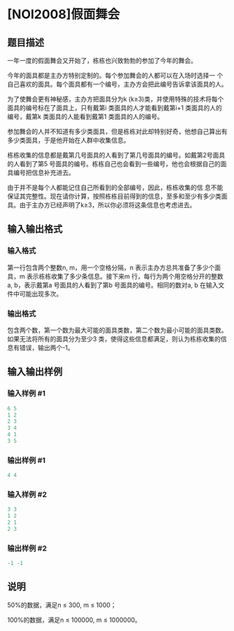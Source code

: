 # [NOI2008]假面舞会

## 题目描述

一年一度的假面舞会又开始了，栋栋也兴致勃勃的参加了今年的舞会。

今年的面具都是主办方特别定制的。每个参加舞会的人都可以在入场时选择一 个自己喜欢的面具。每个面具都有一个编号，主办方会把此编号告诉拿该面具的人。

为了使舞会更有神秘感，主办方把面具分为k (k≥3)类，并使用特殊的技术将每个面具的编号标在了面具上，只有戴第i 类面具的人才能看到戴第i+1 类面具的人的编号，戴第k 类面具的人能看到戴第1 类面具的人的编号。

参加舞会的人并不知道有多少类面具，但是栋栋对此却特别好奇，他想自己算出有多少类面具，于是他开始在人群中收集信息。

栋栋收集的信息都是戴第几号面具的人看到了第几号面具的编号。如戴第2号面具的人看到了第5 号面具的编号。栋栋自己也会看到一些编号，他也会根据自己的面具编号把信息补充进去。

由于并不是每个人都能记住自己所看到的全部编号，因此，栋栋收集的信 息不能保证其完整性。现在请你计算，按照栋栋目前得到的信息，至多和至少有多少类面具。由于主办方已经声明了k≥3，所以你必须将这条信息也考虑进去。

## 输入输出格式

### 输入格式

第一行包含两个整数n, m，用一个空格分隔，n 表示主办方总共准备了多少个面具，m 表示栋栋收集了多少条信息。接下来m 行，每行为两个用空格分开的整数a, b，表示戴第a 号面具的人看到了第b 号面具的编号。相同的数对a, b 在输入文件中可能出现多次。

### 输出格式

包含两个数，第一个数为最大可能的面具类数，第二个数为最小可能的面具类数。如果无法将所有的面具分为至少3 类，使得这些信息都满足，则认为栋栋收集的信息有错误，输出两个-1。

## 输入输出样例

### 输入样例 #1

```cpp
6 5
1 2
2 3
3 4
4 1
3 5
```


### 输出样例 #1

```cpp
4 4

```
### 输入样例 #2

```cpp
3 3
1 2
2 1
2 3
```


### 输出样例 #2

```cpp
-1 -1

```
## 说明

50%的数据，满足n ≤ 300, m ≤ 1000；

100%的数据，满足n ≤ 100000, m ≤ 1000000。

